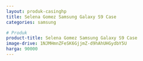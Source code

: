 ```yaml
---
layout: produk-casinghp
title: Selena Gomez Samsung Galaxy S9 Case
categories: samsung

# Produk
product-title: Selena Gomez Samsung Galaxy S9 Case
image-drive: 1NJMHmnZFeSK6GjjmZ-d9hAhUHGydbY5U
harga: 90000
---
```

